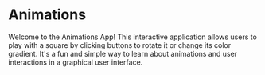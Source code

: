 # Animations
Welcome to the Animations App! This interactive application allows users to play with a square by clicking buttons to rotate it or change its color gradient. It's a fun and simple way to learn about animations and user interactions in a graphical user interface.
